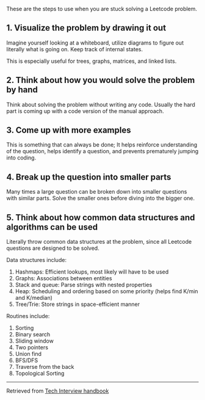 These are the steps to use when you are stuck solving a Leetcode problem.

## 1. Visualize the problem by drawing it out

Imagine yourself looking at a whiteboard, utilize diagrams to figure out literally what is going on. Keep track of internal states.

This is especially useful for trees, graphs, matrices, and linked lists.

## 2. Think about how you would solve the problem by hand

Think about solving the problem without writing any code. Usually the hard part is coming up with a code version of the manual approach.

## 3. Come up with more examples

This is something that can always be done; It helps reinforce understanding of the question, helps identify a question, and prevents prematurely jumping into coding.

## 4. Break up the question into smaller parts

Many times a large question can be broken down into smaller questions with similar parts. Solve the smaller ones before diving into the bigger one.

## 5. Think about how common data structures and algorithms can be used

Literally throw common data structures at the problem, since all Leetcode questions are designed to be solved.

Data structures include:
1. Hashmaps: Efficient lookups, most likely will have to be used
2. Graphs: Associations between entities
3. Stack and queue: Parse strings with nested properties
4. Heap: Scheduling and ordering based on some priority (helps find K/min and K/median)
5. Tree/Trie: Store strings in space-efficient manner

Routines include:
1. Sorting
2. Binary search
3. Sliding window
4. Two pointers
5. Union find
6. BFS/DFS
7. Traverse from the back
8. Topological Sorting

___
Retrieved from [Tech Interview handbook](https://www.techinterviewhandbook.org/coding-interview-techniques/)